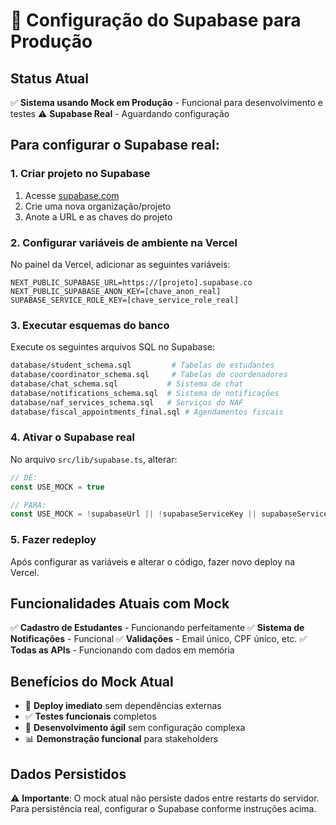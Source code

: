 # 🚀 Configuração do Supabase para Produção

## Status Atual
✅ **Sistema usando Mock em Produção** - Funcional para desenvolvimento e testes
⚠️ **Supabase Real** - Aguardando configuração

## Para configurar o Supabase real:

### 1. Criar projeto no Supabase
1. Acesse [supabase.com](https://supabase.com)
2. Crie uma nova organização/projeto
3. Anote a URL e as chaves do projeto

### 2. Configurar variáveis de ambiente na Vercel
No painel da Vercel, adicionar as seguintes variáveis:

```env
NEXT_PUBLIC_SUPABASE_URL=https://[projeto].supabase.co
NEXT_PUBLIC_SUPABASE_ANON_KEY=[chave_anon_real]
SUPABASE_SERVICE_ROLE_KEY=[chave_service_role_real]
```

### 3. Executar esquemas do banco
Execute os seguintes arquivos SQL no Supabase:

```bash
database/student_schema.sql         # Tabelas de estudantes
database/coordinator_schema.sql     # Tabelas de coordenadores
database/chat_schema.sql           # Sistema de chat
database/notifications_schema.sql  # Sistema de notificações
database/naf_services_schema.sql   # Serviços do NAF
database/fiscal_appointments_final.sql # Agendamentos fiscais
```

### 4. Ativar o Supabase real
No arquivo `src/lib/supabase.ts`, alterar:

```typescript
// DE:
const USE_MOCK = true

// PARA:
const USE_MOCK = !supabaseUrl || !supabaseServiceKey || supabaseServiceKey === supabaseAnonKey || process.env.NODE_ENV === 'development'
```

### 5. Fazer redeploy
Após configurar as variáveis e alterar o código, fazer novo deploy na Vercel.

## Funcionalidades Atuais com Mock

✅ **Cadastro de Estudantes** - Funcionando perfeitamente
✅ **Sistema de Notificações** - Funcional
✅ **Validações** - Email único, CPF único, etc.
✅ **Todas as APIs** - Funcionando com dados em memória

## Benefícios do Mock Atual

- 🚀 **Deploy imediato** sem dependências externas
- ✅ **Testes funcionais** completos
- 🔧 **Desenvolvimento ágil** sem configuração complexa
- 📊 **Demonstração funcional** para stakeholders

## Dados Persistidos
⚠️ **Importante**: O mock atual não persiste dados entre restarts do servidor. Para persistência real, configurar o Supabase conforme instruções acima.